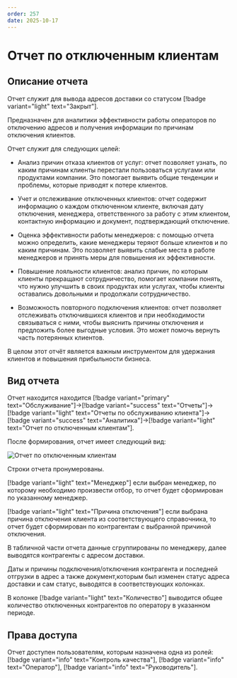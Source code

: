 ```yaml
---
order: 257
date: 2025-10-17
---
```

# Отчет по отключенным клиентам

## Описание отчета

Отчет служит для вывода адресов доставки со статусом [!badge variant="light" text="Закрыт"]. 

Предназначен для аналитики эффективности работы операторов по отключению адресов и получения информации по причинам отключения клиентов.

Отчет служит для следующих целей:

- Анализ причин отказа клиентов от услуг: отчет позволяет узнать, по каким причинам клиенты перестали пользоваться услугами или продуктами компании. 
Это помогает выявить общие тенденции и проблемы, которые приводят к потере клиентов.

- Учет и отслеживание отключенных клиентов: отчет содержит информацию о каждом отключенном клиенте, включая дату отключения, менеджера, ответственного за работу с этим клиентом, контактную информацию и документ, 
подтверждающий отключение.

- Оценка эффективности работы менеджеров: с помощью отчета можно определить, какие менеджеры теряют больше клиентов и по каким причинам. 
Это позволяет выявить слабые места в работе менеджеров и принять меры для повышения их эффективности.

- Повышение лояльности клиентов: анализ причин, по которым клиенты прекращают сотрудничество, помогает компании понять, что нужно улучшить в своих продуктах или услугах, чтобы клиенты оставались довольными и продолжали сотрудничество.

- Возможность повторного подключения клиентов: отчет позволяет отслеживать отключившихся клиентов и при необходимости связываться с ними, чтобы выяснить причины отключения и предложить более выгодные условия. Это может помочь вернуть часть потерянных клиентов.

В целом этот отчёт является важным инструментом для удержания клиентов и повышения прибыльности бизнеса.

## Вид отчета

Отчет находится находится [!badge variant="primary" text="Обслуживание"]->[!badge variant="success" text="Отчеты"]->[!badge variant="light" text="Отчеты по обслуживанию клиента"]->[!badge variant="success" text="Аналитика"]->[!badge variant="light" text="Отчет по отключенным клиентам"].

После формирования, отчет имеет следующий вид:

![Отчет по отключенным клиентам](/images/Отчет_по_отключенным_клиентам.jpg)

Строки отчета пронумерованы.

[!badge variant="light" text="Менеджер"] если выбран менеджер, по которому необходимо произвести отбор, то отчет будет сформирован по указанному менеджер. 

[!badge variant="light" text="Причина отключения"] если выбрана причина отключения клиента из соответствующего справочника, то отчет будет сформирован по контрагентам с выбранной причиной отключения.

В табличной части отчета данные сгруппированы по менеджеру, далее выводятся контрагенты с адресом доставки. 

Даты и причины подключения/отключения контрагента и последней отгрузки в адрес а также документ,которым был изменен статус адреса доставки и сам статус, выводятся в соответствующих колонках.

В колонке [!badge variant="light" text="Количество"] выводится общее количество отключенных контрагентов по оператору в указанном периоде.

## Права доступа

Отчет доступен пользователям, которым назначена одна из ролей: [!badge variant="info" text="Контроль качества"], [!badge variant="info" text="Оператор"], [!badge variant="info" text="Руководитель"].

